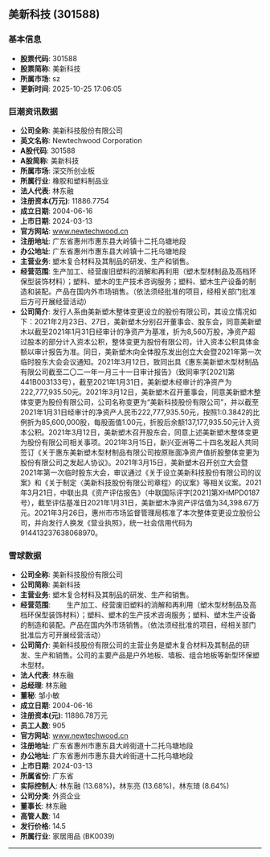 ## 美新科技 (301588)

### 基本信息

- **股票代码**: 301588
- **股票简称**: 美新科技
- **所属市场**: sz
- **更新时间**: 2025-10-25 17:06:05

### 巨潮资讯数据

- **公司全称**: 美新科技股份有限公司
- **英文名称**: Newtechwood Corporation
- **A股代码**: 301588
- **A股简称**: 美新科技
- **所属市场**: 深交所创业板
- **所属行业**: 橡胶和塑料制品业
- **法人代表**: 林东融
- **注册资本(万元)**: 11886.7754
- **成立日期**: 2004-06-16
- **上市日期**: 2024-03-13
- **官方网站**: www.newtechwood.cn
- **注册地址**: 广东省惠州市惠东县大岭镇十二托乌塘地段
- **办公地址**: 广东省惠州市惠东县大岭镇十二托乌塘地段
- **主营业务**: 塑木复合材料及其制品的研发、生产和销售。
- **经营范围**: 生产加工、经营废旧塑料的消解和再利用（塑木型材制品及高档环保型装饰材料）；塑料、塑木的生产技术咨询服务；塑料、塑木生产设备的制造和装配。产品在国内外市场销售。（依法须经批准的项目，经相关部门批准后方可开展经营活动）
- **公司简介**: 发行人系由美新塑木整体变更设立的股份有限公司，其设立情况如下：2021年2月23日、27日，美新塑木分别召开董事会、股东会，同意美新塑木以截至2021年1月31日经审计的净资产为基准，折为8,560万股，净资产超过股本的部分计入资本公积，整体变更为股份有限公司，计入资本公积具体金额以审计报告为准。同日，美新塑木向全体股东发出创立大会暨2021年第一次临时股东大会会议通知。2021年3月12日，致同出具《惠东美新塑木型材制品有限公司截至二〇二一年一月三十一日审计报告》（致同审字[2021]第441B003133号），截至2021年1月31日，美新塑木经审计的净资产为222,777,935.50元。2021年3月12日，美新塑木召开董事会，同意美新塑木整体变更为股份有限公司，公司名称变更为“美新科技股份有限公司”，并以截至2021年1月31日经审计的净资产人民币222,777,935.50元，按照1:0.3842的比例折为85,600,000股，每股面值1.00元，折股后余额137,177,935.50元计入资本公积。2021年3月12日，美新塑木召开股东会，同意上述美新塑木整体变更为股份有限公司相关事项。2021年3月15日，新兴亚洲等二十四名发起人共同签订《关于惠东美新塑木型材制品有限公司按原账面净资产值折股整体变更为股份有限公司之发起人协议》。2021年3月15日，美新塑木召开创立大会暨2021年第一次临时股东大会，审议通过《关于设立美新科技股份有限公司的议案》和《关于制定〈美新科技股份有限公司章程〉的议案》等相关议案。2021年3月21日，中联出具《资产评估报告》（中联国际评字[2021]第XHMPD0187号），截至评估基准日2021年1月31日，美新塑木净资产评估值为34,398.67万元。2021年3月26日，惠州市市场监督管理局核准了本次整体变更设立股份公司，并向发行人换发《营业执照》，统一社会信用代码为914413237638068970。

### 雪球数据

- **公司全称**: 美新科技股份有限公司
- **公司简称**: 美新科技
- **主营业务**: 塑木复合材料及其制品的研发、生产和销售。
- **经营范围**: 　　生产加工、经营废旧塑料的消解和再利用（塑木型材制品及高档环保型装饰材料）；塑料、塑木的生产技术咨询服务；塑料、塑木生产设备的制造和装配。产品在国内外市场销售。（依法须经批准的项目，经相关部门批准后方可开展经营活动）
- **公司简介**: 美新科技股份有限公司的主营业务是塑木复合材料及其制品的研发、生产和销售。公司的主要产品是户外地板、墙板、组合地板等新型环保塑木型材。
- **法人代表**: 林东融
- **总经理**: 林东融
- **董秘**: 邹小敏
- **成立日期**: 2004-06-16
- **注册资本(元)**: 11886.78万元
- **员工人数**: 905
- **官方网站**: www.newtechwood.cn
- **注册地址**: 广东省惠州市惠东县大岭街道十二托乌塘地段
- **办公地址**: 广东省惠州市惠东县大岭街道十二托乌塘地段
- **上市日期**: 2024-03-13
- **所属省份**: 广东省
- **实际控制人**: 林东融 (13.68%)，林东亮 (13.68%)，林东琦 (8.64%)
- **公司分类**: 外资企业
- **董事长**: 林东融
- **高管人数**: 14
- **发行价格**: 14.5
- **所属行业**: 家居用品 (BK0039)

---